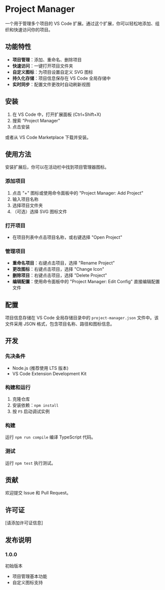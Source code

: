 # Project Manager

一个用于管理多个项目的 VS Code 扩展。通过这个扩展，你可以轻松地添加、组织和快速访问你的项目。

## 功能特性

- **项目管理**：添加、重命名、删除项目
- **快速访问**：一键打开项目文件夹
- **自定义图标**：为项目设置自定义 SVG 图标
- **持久化存储**：项目信息保存在 VS Code 全局存储中
- **实时同步**：配置文件更改时自动刷新视图

## 安装

1. 在 VS Code 中，打开扩展面板 (Ctrl+Shift+X)
2. 搜索 "Project Manager"
3. 点击安装

或者从 VS Code Marketplace 下载并安装。

## 使用方法

安装扩展后，你可以在活动栏中找到项目管理器图标。

### 添加项目

1. 点击 "+" 图标或使用命令面板中的 "Project Manager: Add Project"
2. 输入项目名称
3. 选择项目文件夹
4. （可选）选择 SVG 图标文件

### 打开项目

- 在项目列表中点击项目名称，或右键选择 "Open Project"

### 管理项目

- **重命名项目**：右键点击项目，选择 "Rename Project"
- **更改图标**：右键点击项目，选择 "Change Icon"
- **删除项目**：右键点击项目，选择 "Delete Project"
- **编辑配置**：使用命令面板中的 "Project Manager: Edit Config" 直接编辑配置文件

## 配置

项目信息存储在 VS Code 全局存储目录中的 `project-manager.json` 文件中。该文件采用 JSON 格式，包含项目名称、路径和图标信息。

## 开发

### 先决条件

- Node.js (推荐使用 LTS 版本)
- VS Code Extension Development Kit

### 构建和运行

1. 克隆仓库
2. 安装依赖：`npm install`
3. 按 `F5` 启动调试实例

### 构建

运行 `npm run compile` 编译 TypeScript 代码。

### 测试

运行 `npm test` 执行测试。

## 贡献

欢迎提交 Issue 和 Pull Request。

## 许可证

[请添加许可证信息]

## 发布说明

### 1.0.0

初始版本
- 项目管理基本功能
- 自定义图标支持
